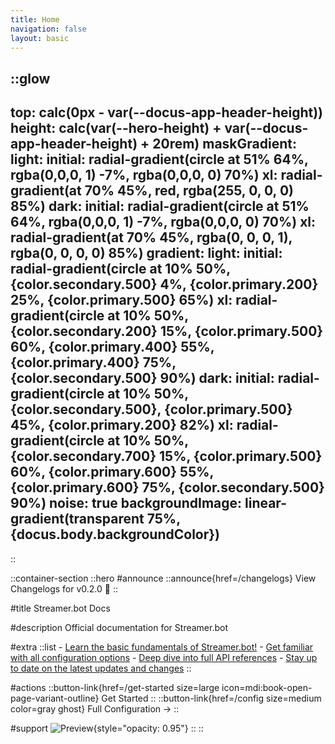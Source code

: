 ```yaml
---
title: Home
navigation: false
layout: basic
---
```


::glow
---
top: calc(0px - var(--docus-app-header-height))
height: calc(var(--hero-height) + var(--docus-app-header-height) + 20rem)
maskGradient:
  light:
    initial: radial-gradient(circle at 51% 64%, rgba(0,0,0, 1) -7%, rgba(0,0,0, 0) 70%)
    xl: radial-gradient(at 70% 45%, red, rgba(255, 0, 0, 0) 85%)
  dark:
    initial: radial-gradient(circle at 51% 64%, rgba(0,0,0, 1) -7%, rgba(0,0,0, 0) 70%)
    xl: radial-gradient(at 70% 45%, rgba(0, 0, 0, 1), rgba(0, 0, 0, 0) 85%)
gradient:
  light:
    initial: radial-gradient(circle at 10% 50%, {color.secondary.500} 4%, {color.primary.200} 25%, {color.primary.500} 65%)
    xl: radial-gradient(circle at 10% 50%, {color.secondary.200} 15%, {color.primary.500} 60%, {color.primary.400} 55%, {color.primary.400} 75%, {color.secondary.500} 90%)
  dark:
    initial: radial-gradient(circle at 10% 50%, {color.secondary.500}, {color.primary.500} 45%, {color.primary.200} 82%)
    xl: radial-gradient(circle at 10% 50%, {color.secondary.700} 15%, {color.primary.500} 60%, {color.primary.600} 55%, {color.primary.600} 75%, {color.secondary.500} 90%)
noise: true
backgroundImage: linear-gradient(transparent 75%, {docus.body.backgroundColor})
---
::

::container-section
  ::hero
  #announce
  ::announce{href=/changelogs}
    View Changelogs for v0.2.0 🎉
  ::

  #title
  Streamer.bot Docs

  #description
  Official documentation for Streamer.bot

  #extra
    ::list
    - [Learn the basic fundamentals of Streamer.bot!](/get-started)
    - [Get familiar with all configuration options](/config)
    - [Deep dive into full API references](/api)
    - [Stay up to date on the latest updates and changes](/changelogs)
    ::

  #actions
  ::button-link{href=/get-started size=large icon=mdi:book-open-page-variant-outline}
    Get Started
  ::
  ::button-link{href=/config size=medium color=gray ghost}
    Full Configuration →
  ::

  #support
  ![Preview](https://streamer.bot/img/screenshots/streamerbot-slide-1.png){style="opacity: 0.95"}
  ::
::
